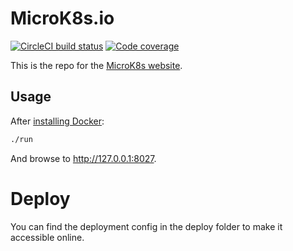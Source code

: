 # MicroK8s.io
[![CircleCI build status](https://circleci.com/gh/canonical-web-and-design/microk8s.io.svg?style=shield)](https://circleci.com/gh/canonical-web-and-design/microk8s.io) [![Code coverage](https://codecov.io/gh/canonical-web-and-design/microk8s.io/branch/master/graph/badge.svg)](https://codecov.io/gh/canonical-web-and-design/microk8s.io)

This is the repo for the [MicroK8s website](https://microk8s.io).

## Usage

After [installing Docker](https://docs.docker.com/install/):

``` bash
./run
```

And browse to http://127.0.0.1:8027.

# Deploy
You can find the deployment config in the deploy folder to make it accessible online.
